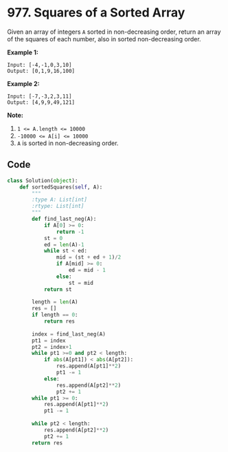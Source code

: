 #  977. Squares of a Sorted Array 

Given an array of integers `A` sorted in non-decreasing order, return an array of the squares of each number, also in sorted non-decreasing order.

 

**Example 1:**

```
Input: [-4,-1,0,3,10]
Output: [0,1,9,16,100]
```

**Example 2:**

```
Input: [-7,-3,2,3,11]
Output: [4,9,9,49,121]
```

 

**Note:**

1. `1 <= A.length <= 10000`
2. `-10000 <= A[i] <= 10000`
3. `A` is sorted in non-decreasing order.



## Code

```python
class Solution(object):
    def sortedSquares(self, A):
        """
        :type A: List[int]
        :rtype: List[int]
        """
        def find_last_neg(A):
            if A[0] >= 0:
                return -1
            st = 0
            ed = len(A)-1
            while st < ed:
                mid = (st + ed + 1)/2
                if A[mid] >= 0:
                    ed = mid - 1
                else:
                    st = mid
            return st
            
        length = len(A)
        res = []
        if length == 0:
            return res
        
        index = find_last_neg(A)
        pt1 = index
        pt2 = index+1
        while pt1 >=0 and pt2 < length:
            if abs(A[pt1]) < abs(A[pt2]):
                res.append(A[pt1]**2)
                pt1 -= 1
            else:
                res.append(A[pt2]**2)
                pt2 += 1
        while pt1 >= 0:
            res.append(A[pt1]**2)
            pt1 -= 1
        
        while pt2 < length:
            res.append(A[pt2]**2)
            pt2 += 1
        return res
```

